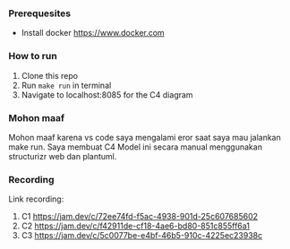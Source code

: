 ### Prerequesites
- Install docker https://www.docker.com

### How to run

1. Clone this repo
2. Run `make run` in terminal
3. Navigate to localhost:8085 for the C4 diagram

### Mohon maaf 
Mohon maaf karena vs code saya mengalami eror saat saya mau jalankan make run. 
Saya membuat C4 Model ini secara manual menggunakan structurizr web dan plantuml.

### Recording
Link recording: 
1. C1 https://jam.dev/c/72ee74fd-f5ac-4938-901d-25c607685602
2. C2 https://jam.dev/c/f42911de-cf18-4ae6-bd80-851c855ff6a1
3. C3 https://jam.dev/c/5c0077be-e4bf-46b5-910c-4225ec23938c
